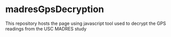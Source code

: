 # madresGpsDecryption
This repository hosts the page using javascript tool used to decrypt the GPS readings from the USC MADRES study
